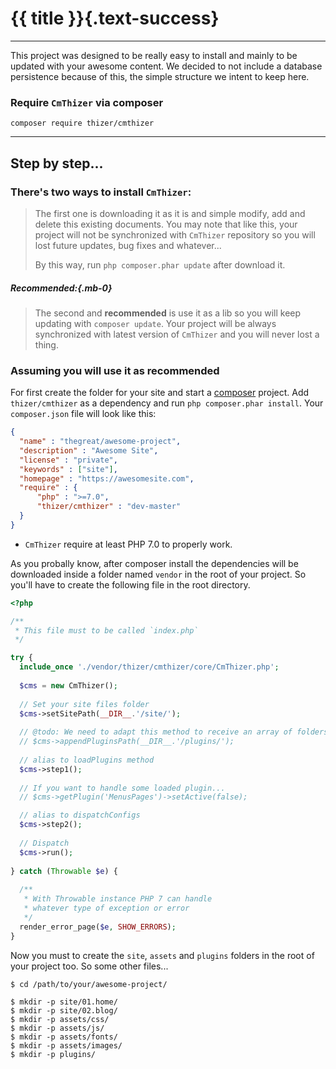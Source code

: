 # {{ title }}{.text-success}
<hr>

This project was designed to be really easy to install and mainly to be updated with
your awesome content. We decided to not include a database persistence because of this, the simple
structure we intent to keep here.

### Require `CmThizer` via composer

`composer require thizer/cmthizer`

--------

## Step by step...

### There's two ways to install `CmThizer`:

> The first one is downloading it as it is and simple modify, add and delete this existing
> documents. You may note that like this, your project will not be synchronized with `CmThizer`
> repository so you will lost future updates, bug fixes and whatever...
> 
> By this way, run `php composer.phar update` after download it.

##### **Recommended:**{.mb-0}
> The second and **recommended** is use it as a lib so you will keep updating with
> `composer update`. Your project will be always synchronized with latest version of
> `CmThizer` and you will never lost a thing.

### Assuming you will use it as recommended <i class="fa fa-smile-o"></i>

For first create the folder for your site and start a [composer](https://getcomposer.org/doc/01-basic-usage.md) project.
Add `thizer/cmthizer` as a dependency and run `php composer.phar install`. Your `composer.json` file will look like this:

```json
{
  "name" : "thegreat/awesome-project",
  "description" : "Awesome Site",
  "license" : "private",
  "keywords" : ["site"],
  "homepage" : "https://awesomesite.com",
  "require" : {
      "php" : ">=7.0",
      "thizer/cmthizer" : "dev-master"
  }
}

```

* `CmThizer` require at least PHP 7.0 to properly work.

As you probally know, after composer install the dependencies will be downloaded
inside a folder named `vendor` in the root of your project. So you'll have to
create the following file in the root directory.

```php
<?php

/**
 * This file must to be called `index.php`
 */

try {
  include_once './vendor/thizer/cmthizer/core/CmThizer.php';
  
  $cms = new CmThizer();
  
  // Set your site files folder
  $cms->setSitePath(__DIR__.'/site/');
  
  // @todo: We need to adapt this method to receive an array of folders
  // $cms->appendPluginsPath(__DIR__.'/plugins/');
  
  // alias to loadPlugins method
  $cms->step1();
  
  // If you want to handle some loaded plugin...
  // $cms->getPlugin('MenusPages')->setActive(false);

  // alias to dispatchConfigs
  $cms->step2();
  
  // Dispatch 
  $cms->run();
  
} catch (Throwable $e) {
  
  /**
   * With Throwable instance PHP 7 can handle
   * whatever type of exception or error
   */
  render_error_page($e, SHOW_ERRORS);
}

```

Now you must to create the `site`, `assets` and `plugins` folders in the root of
your project too. So some other files...

```console
$ cd /path/to/your/awesome-project/

$ mkdir -p site/01.home/
$ mkdir -p site/02.blog/
$ mkdir -p assets/css/
$ mkdir -p assets/js/
$ mkdir -p assets/fonts/
$ mkdir -p assets/images/
$ mkdir -p plugins/
```




 
